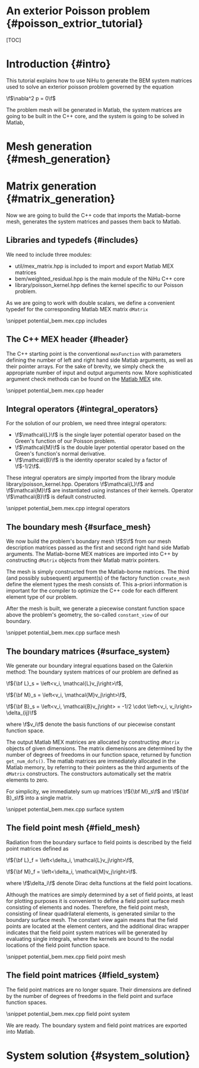 An exterior Poisson problem {#poisson_extrior_tutorial}
===========================


[Matlab MEX]:http://www.mathworks.com/help/matlab/matlab_external/c-c-source-mex-files.html

[TOC]

Introduction {#intro}
============

This tutorial explains how to use NiHu to generate the BEM system matrices used to solve an exterior poisson problem governed by the equation

\f$\nabla^2 p = 0\f$

The problem mesh will be generated in Matlab, the system matrices are going to be built in the C++ core, and the system is going to be solved in Matlab,

Mesh generation {#mesh_generation}
===============

Matrix generation {#matrix_generation}
=================

Now we are going to build the C++ code that imports the Matlab-borne mesh,
generates the system matrices and passes them back to Matlab.

Libraries and typedefs {#includes}
----------------------

We need to include three modules:
- util/mex_matrix.hpp is included to import and export Matlab MEX matrices
- bem/weighted_residual.hpp is the main module of the NiHu C++ core
- library/poisson_kernel.hpp defines the kernel specific to our Poisson problem.

As we are going to work with double scalars, we define a convenient typedef for the corresponding Matlab MEX matrix `dMatrix`

\snippet potential_bem.mex.cpp includes

The C++ MEX header {#header}
------------------

The C++ starting point is the conventional `mexFunction` with parameters defining the number of left and right hand side Matlab arguments, as well as their pointer arrays. For the sake of brevity, we simply check the appropriate number of input and output arguments now. More sophisticated argument check methods can be found on the [Matlab MEX] site.

\snippet potential_bem.mex.cpp header

Integral operators {#integral_operators}
------------------

For the solution of our problem, we need three integral operators:
- \f$\mathcal{L}\f$ is the single layer potential operator based on the Green's function of our Poisson problem.
- \f$\mathcal{M}\f$ is the double layer potential operator based on the Green's function's normal derivative.
- \f$\mathcal{B}\f$ is the identity operator scaled by a factor of \f$-1/2\f$.

These integral operators are simply imported from the library module library/poisson_kernel.hpp. Operators \f$\mathcal{L}\f$ and \f$\mathcal{M}\f$ are instantiated using instances of their kernels. Operator \f$\mathcal{B}\f$ is default constructed.

\snippet potential_bem.mex.cpp integral operators

The boundary mesh {#surface_mesh}
-----------------

We now build the problem's boundary mesh \f$S\f$ from our mesh description matrices passed as the first and second right hand side Matlab arguments. The Matlab-borne MEX matrices are imported into C++ by constructing `dMatrix` objects from their Matlab matrix pointers.

The mesh is simply constructed from the Matlab-borne matrices. The third (and possibly subsequent) argument(s) of the factory function `create_mesh` define the element types the mesh consists of. This a-priori information is important for the compiler to optimize the C++ code for each different element type of our problem.

After the mesh is built, we generate a piecewise constant function space above the problem's geometry, the so-called `constant_view` of our boundary.

\snippet potential_bem.mex.cpp surface mesh

The boundary matrices {#surface_system}
---------------------

We generate our boundary integral equations based on the Galerkin method: 
The boundary system matrices of our problem are defined as

\f${\bf L}_s = \left<v_i, \mathcal{L}v_j\right>\f$,

\f${\bf M}_s = \left<v_i, \mathcal{M}v_j\right>\f$,

\f${\bf B}_s = \left<v_i, \mathcal{B}v_j\right> = -1/2 \cdot \left<v_i, v_i\right> \delta_{ij}\f$

where \f$v_i\f$ denote the basis functions of our piecewise constant function space.

The output Matlab MEX matrices are allocated by constructing `dMatrix` objects of given dimensions. The matrix diemenisons are determined by the number of degrees of freedoms in our function space, returned by function `get_num_dofs()`. The matlab matrices are immediately allocated in the Matlab memory, by referring to their pointers as the third arguments of the `dMatrix` constructors. The constructors automatically set the matrix elements to zero.

For simplicity, we immediately sum up matrices \f${\bf M}_s\f$ and \f${\bf B}_s\f$ into a single matrix.


\snippet potential_bem.mex.cpp surface system

The field point mesh {#field_mesh}
--------------------

Radiation from the boundary surface to field points is described by the field point matrices defined as

\f${\bf L}_f = \left<\delta_i, \mathcal{L}v_j\right>\f$,

\f${\bf M}_f = \left<\delta_i, \mathcal{M}v_j\right>\f$.

where \f$\delta_i\f$ denote Dirac delta functions at the field point locations.

Although the matrices are simply determined by a set of field points, at least for plotting purposes it is convenient to define a field point surface mesh consisting of elements and nodes. Therefore, the field point mesh, consisting of linear quadrilateral elements, is generated similar to the boundary surface mesh. The constant view again means that the field points are located at the element centers, and the additional dirac wrapper indicates that the field point system matrices will be generated by evaluating single integrals, where the kernels are bound to the nodal locations of the field point function space.

\snippet potential_bem.mex.cpp field point mesh

The field point matrices {#field_system}
------------------------

The field point matrices are no longer square. Their dimensions are defined by the number of degrees of freedoms in the field point and surface function spaces.

\snippet potential_bem.mex.cpp field point system

We are ready. The boundary system and field point matrices are exported into Matlab.


System solution {#system_solution}
===============


